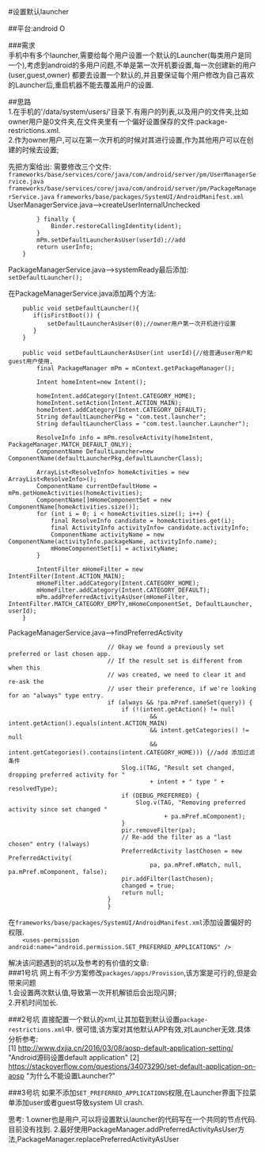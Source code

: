 #设置默认launcher

##平台:android O  

###需求  
手机中有多个launcher,需要给每个用户设置一个默认的Launcher(每类用户是同一个),考虑到android的多用户问题,不单是第一次开机要设置,每一次创建新的用户(user,guest,owner)
都要去设置一个默认的,并且要保证每个用户修改为自己喜欢的Launcher后,重启机器不能去覆盖用户的设置.

##思路  
1.在手机的'/data/system/users/'目录下.有用户的列表,以及用户的文件夹,比如owner用户是0文件夹,在文件夹里有一个偏好设置保存的文件:package-restrictions.xml.  
2.作为owner用户,可以在第一次开机的时候对其进行设置,作为其他用户可以在创建的时候去设置;  

先把方案给出:
需要修改三个文件:
`frameworks/base/services/core/java/com/android/server/pm/UserManagerService.java`
`frameworks/base/services/core/java/com/android/server/pm/PackageManagerService.java`
`frameworks/base/packages/SystemUI/AndroidManifest.xml`
UserManagerService.java-->createUserInternalUnchecked
```
        } finally {
            Binder.restoreCallingIdentity(ident);
        }
        mPm.setDefaultLauncherAsUser(userId);//add
        return userInfo;
    }
```

PackageManagerService.java-->systemReady最后添加:  
`setDefaultLauncher();`

在PackageManagerService.java添加两个方法:  
```
    public void setDefaultLauncher(){
       if(isFirstBoot()) {
           setDefaultLauncherAsUser(0);//owner用户第一次开机进行设置
       }
    }

    public void setDefaultLauncherAsUser(int userId){//给普通user用户和guest用户使用,
        final PackageManager mPm = mContext.getPackageManager();

        Intent homeIntent=new Intent();

        homeIntent.addCategory(Intent.CATEGORY_HOME);
        homeIntent.setAction(Intent.ACTION_MAIN);
        homeIntent.addCategory(Intent.CATEGORY_DEFAULT);
        String defaultLauncherPkg = "com.test.launcher";
        String defaultLauncherClass = "com.test.launcher.Launcher");

        ResolveInfo info = mPm.resolveActivity(homeIntent, PackageManager.MATCH_DEFAULT_ONLY);
        ComponentName DefaultLauncher=new ComponentName(defaultLauncherPkg,defaultLauncherClass);

        ArrayList<ResolveInfo> homeActivities = new ArrayList<ResolveInfo>();
        ComponentName currentDefaultHome = mPm.getHomeActivities(homeActivities);
        ComponentName[]mHomeComponentSet = new ComponentName[homeActivities.size()];
        for (int i = 0; i < homeActivities.size(); i++) {
            final ResolveInfo candidate = homeActivities.get(i);
            final ActivityInfo activityInfo= candidate.activityInfo;
            ComponentName activityName = new ComponentName(activityInfo.packageName, activityInfo.name);
            mHomeComponentSet[i] = activityName;
        }

        IntentFilter mHomeFilter = new IntentFilter(Intent.ACTION_MAIN);
        mHomeFilter.addCategory(Intent.CATEGORY_HOME);
        mHomeFilter.addCategory(Intent.CATEGORY_DEFAULT);
        mPm.addPreferredActivityAsUser(mHomeFilter, IntentFilter.MATCH_CATEGORY_EMPTY,mHomeComponentSet, DefaultLauncher, userId);
    }
```
PackageManagerService.java-->findPreferredActivity  
```
                            // Okay we found a previously set preferred or last chosen app.
                            // If the result set is different from when this
                            // was created, we need to clear it and re-ask the
                            // user their preference, if we're looking for an "always" type entry.
                            if (always && !pa.mPref.sameSet(query)) {
                                if (!(intent.getAction() != null
                                        && intent.getAction().equals(intent.ACTION_MAIN)
                                        && intent.getCategories() != null
                                        && intent.getCategories().contains(intent.CATEGORY_HOME))) {//add 添加过滤条件
                                Slog.i(TAG, "Result set changed, dropping preferred activity for "
                                        + intent + " type " + resolvedType);
                                if (DEBUG_PREFERRED) {
                                    Slog.v(TAG, "Removing preferred activity since set changed "
                                            + pa.mPref.mComponent);
                                }
                                pir.removeFilter(pa);
                                // Re-add the filter as a "last chosen" entry (!always)
                                PreferredActivity lastChosen = new PreferredActivity(
                                        pa, pa.mPref.mMatch, null, pa.mPref.mComponent, false);
                                pir.addFilter(lastChosen);
                                changed = true;
                                return null;
                            }
                            }
```

在`frameworks/base/packages/SystemUI/AndroidManifest.xml`添加设置偏好的权限.  
`    <uses-permission android:name="android.permission.SET_PREFERRED_APPLICATIONS" />`

解决该问题遇到的坑以及参考的有价值的文章:  
###1号坑
网上有不少方案修改`packages/apps/Provision`,该方案是可行的,但是会带来问题  
1.会设置两次默认值,导致第一次开机解锁后会出现闪屏;  
2.开机时间加长.

###2号坑
直接配置一个默认的xml,让其加载到默认设置`package-restrictions.xml`中.
很可惜,该方案对其他默认APP有效,对Launcher无效.具体分析参考:  
[1] <http://www.dxjia.cn/2016/03/08/aosp-default-application-setting/>  "Android源码设置default application" 
[2] <https://stackoverflow.com/questions/34073290/set-default-application-on-aosp>  "为什么不能设置Launcher?"


###3号坑
如果不添加`SET_PREFERRED_APPLICATIONS`权限,在Launcher界面下拉菜单添加user或者guest导致system UI crash.

思考:
1.owner也是用户,可以将设置默认launcher的代码写在一个共同的节点代码.目前没有找到.
2.最好使用PackageManager.addPreferredActivityAsUser方法,PackageManager.replacePreferredActivityAsUser






